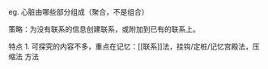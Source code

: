 eg. 心脏由哪些部分组成（聚合，不是组合）

策略：为没有联系的信息创建联系，或附加到已有的联系上。

特点
	1. 可探究的内容不多，重点在记忆：[[联系]]法，挂钩/定桩/记忆宫殿法，压缩法
方法